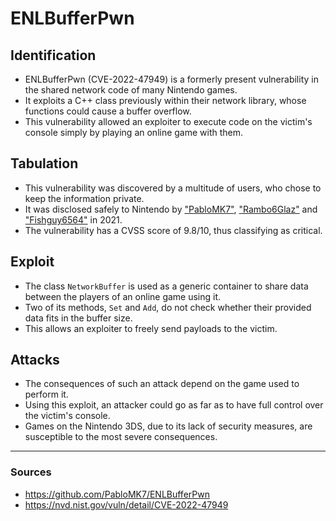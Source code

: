 
# ENLBufferPwn

## Identification

- ENLBufferPwn (CVE-2022-47949) is a formerly present vulnerability in the shared network code of many Nintendo games.
- It exploits a C++ class previously within their network library, whose functions could cause a buffer overflow.
- This vulnerability allowed an exploiter to execute code on the victim's console simply by playing an online game with them.


## Tabulation

- This vulnerability was discovered by a multitude of users, who chose to keep the information private.
- It was disclosed safely to Nintendo by ["PabloMK7"](https://github.com/PabloMK7), ["Rambo6Glaz"](https://github.com/EpicUsername12) and ["Fishguy6564"](https://github.com/fishguy6564) in 2021.
- The vulnerability has a CVSS score of 9.8/10, thus classifying as critical.


## Exploit 

- The class `NetworkBuffer` is used as a generic container to share data between the players of an online game using it.
- Two of its methods, `Set` and `Add`, do not check whether their provided data fits in the buffer size.
- This allows an exploiter to freely send payloads to the victim.


## Attacks

- The consequences of such an attack depend on the game used to perform it.
- Using this exploit, an attacker could go as far as to have full control over the victim's console.
- Games on the Nintendo 3DS, due to its lack of security measures, are susceptible to the most severe consequences.


---
### Sources
- https://github.com/PabloMK7/ENLBufferPwn
- https://nvd.nist.gov/vuln/detail/CVE-2022-47949
